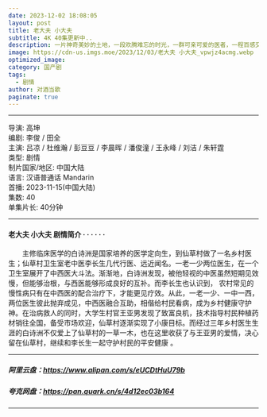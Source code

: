 ```yaml
---
date: 2023-12-02 18:08:05
layout: post
title: 老大夫 小大夫
subtitle: 4K 40集更新中..
description: 一片神奇美妙的土地，一段欢腾难忘的时光，一群可亲可爱的医者，一程百感交集的成长。该剧以诙谐欢乐的风格，展现中国援外医疗队员演绎医者仁心的非凡历程;也还原一幅异国他乡中国同胞历酸甜苦辣、解生活真经的烟火画卷.....
image: https://cdn-us.imgs.moe/2023/12/03/老大夫 小大夫_vpwjz4acmg.webp
optimized_image: 
category: 国产剧
tags:
  - 剧情
author: 对酒当歌
paginate: true
---
```


---

导演: 高坤  
编剧: 李俊 / 田全  
主演: 吕凉 / 杜维瀚 / 彭豆豆 / 李晨晖 / 潘俊潼 / 王永峰 / 刘洁 / 朱轩霆  
类型: 剧情  
制片国家/地区: 中国大陆  
语言: 汉语普通话 Mandarin  
首播: 2023-11-15(中国大陆)  
集数: 40  
单集片长: 40分钟  

---

#### 老大夫 小大夫 剧情简介 · · · · · ·

　　主修临床医学的白诗洲是国家培养的医学定向生，到仙草村做了一名乡村医生；仙草村卫生室老中医李长生几代行医、远近闻名。一老一少两位医生，在一个卫生室展开了中西医大斗法。渐渐地，白诗洲发现，被他轻视的中医虽然短期见效慢，但能够治根，与西医能够形成良好的互补。而李长生也认识到， 农村常见的慢性病只有在中西医的配合治疗下，才能更见疗效。从此，一老一少、一中一西，两位医生彼此抛弃成见，中西医融合互助，相偕给村民看病，成为乡村健康守护神。在治病救人的同时，大学生村官王亚男发现了致富良机，技术指导村民种植药材销往全国，备受市场欢迎，仙草村逐渐实现了小康目标。而经过三年乡村医生生涯的白诗洲不仅爱上了仙草村的一草一木，也在这里收获了与王亚男的爱情，决心留在仙草村，继续和李长生一起守护村民的平安健康 。

---

##### 阿里云盘：<https://www.alipan.com/s/eUCDtHuU79b>

##### 夸克网盘：<https://pan.quark.cn/s/4d12ec03b164>

---

